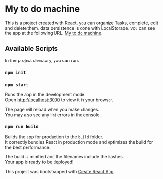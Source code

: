 # My to do machine

This is a project created with React, you can organize Tasks, complete, edit and delete them, data persistence is done with LocalStorage, you can see the app at the following URL. [My to do machine](https://serodas.github.io/todo-machine-react).

## Available Scripts

In the project directory, you can run:

### `npm init`

### `npm start`

Runs the app in the development mode.\
Open [http://localhost:3000](http://localhost:3000) to view it in your browser.

The page will reload when you make changes.\
You may also see any lint errors in the console.

### `npm run build`

Builds the app for production to the `build` folder.\
It correctly bundles React in production mode and optimizes the build for the best performance.

The build is minified and the filenames include the hashes.\
Your app is ready to be deployed!

This project was bootstrapped with [Create React App](https://github.com/facebook/create-react-app).